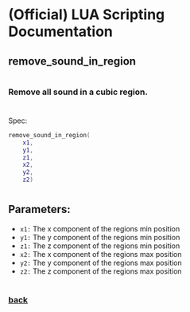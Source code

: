 
# (Official) LUA Scripting Documentation

## remove_sound_in_region
#
### Remove all sound in a cubic region.
#
Spec:
```lua
remove_sound_in_region(
	x1,
	y1,
	z1,
	x2,
	y2,
	z2)
```
#
## Parameters:
- `x1:` The x component of the regions min position
- `y1:` The y component of the regions min position
- `z1:` The z component of the regions min position
- `x2:` The x component of the regions max position
- `y2:` The y component of the regions max position
- `z2:` The z component of the regions max position
#  

### [back](../sound)
